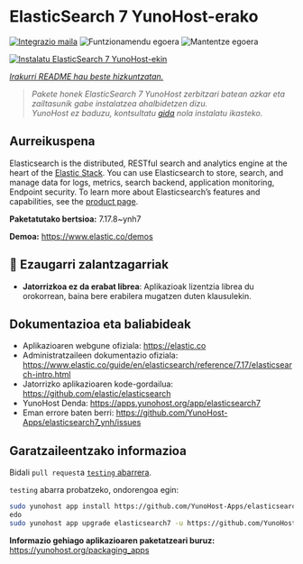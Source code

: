 <!--
Ohart ongi: README hau automatikoki sortu da <https://github.com/YunoHost/apps/tree/master/tools/readme_generator>ri esker
EZ editatu eskuz.
-->

# ElasticSearch 7 YunoHost-erako

[![Integrazio maila](https://dash.yunohost.org/integration/elasticsearch7.svg)](https://dash.yunohost.org/appci/app/elasticsearch7) ![Funtzionamendu egoera](https://ci-apps.yunohost.org/ci/badges/elasticsearch7.status.svg) ![Mantentze egoera](https://ci-apps.yunohost.org/ci/badges/elasticsearch7.maintain.svg)

[![Instalatu ElasticSearch 7 YunoHost-ekin](https://install-app.yunohost.org/install-with-yunohost.svg)](https://install-app.yunohost.org/?app=elasticsearch7)

*[Irakurri README hau beste hizkuntzatan.](./ALL_README.md)*

> *Pakete honek ElasticSearch 7 YunoHost zerbitzari batean azkar eta zailtasunik gabe instalatzea ahalbidetzen dizu.*  
> *YunoHost ez baduzu, kontsultatu [gida](https://yunohost.org/install) nola instalatu ikasteko.*

## Aurreikuspena

Elasticsearch is the distributed, RESTful search and analytics engine at the heart of the [Elastic Stack](https://www.elastic.co/products). You can use Elasticsearch to store, search, and manage data for logs, metrics, search backend, application monitoring, Endpoint security.
To learn more about Elasticsearch’s features and capabilities, see the [product page](https://www.elastic.co/products/elasticsearch).


**Paketatutako bertsioa:** 7.17.8~ynh7

**Demoa:** <https://www.elastic.co/demos>
## :red_circle: Ezaugarri zalantzagarriak

- **Jatorrizkoa ez da erabat librea**: Aplikazioak lizentzia librea du orokorrean, baina bere erabilera mugatzen duten klausulekin.

## Dokumentazioa eta baliabideak

- Aplikazioaren webgune ofiziala: <https://elastic.co>
- Administratzaileen dokumentazio ofiziala: <https://www.elastic.co/guide/en/elasticsearch/reference/7.17/elasticsearch-intro.html>
- Jatorrizko aplikazioaren kode-gordailua: <https://github.com/elastic/elasticsearch>
- YunoHost Denda: <https://apps.yunohost.org/app/elasticsearch7>
- Eman errore baten berri: <https://github.com/YunoHost-Apps/elasticsearch7_ynh/issues>

## Garatzaileentzako informazioa

Bidali `pull request`a [`testing` abarrera](https://github.com/YunoHost-Apps/elasticsearch7_ynh/tree/testing).

`testing` abarra probatzeko, ondorengoa egin:

```bash
sudo yunohost app install https://github.com/YunoHost-Apps/elasticsearch7_ynh/tree/testing --debug
edo
sudo yunohost app upgrade elasticsearch7 -u https://github.com/YunoHost-Apps/elasticsearch7_ynh/tree/testing --debug
```

**Informazio gehiago aplikazioaren paketatzeari buruz:** <https://yunohost.org/packaging_apps>
